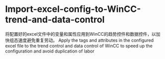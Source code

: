 # Import-excel-config-to-WinCC-trend-and-data-control
 将配置好的excel文件中的变量和属性应用到WinCC的趋势控件和数据控件，以加快组态速度避免重复劳动。 Apply the tags and attributes in the configured excel file to the trend control and data control of WinCC to speed up the configuration and avoid duplication of labor
